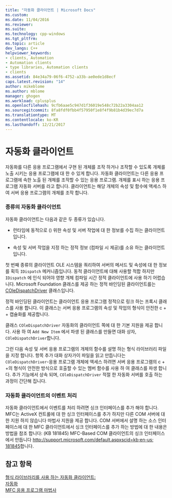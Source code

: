 ```yaml
---
title: "자동화 클라이언트 | Microsoft Docs"
ms.custom: 
ms.date: 11/04/2016
ms.reviewer: 
ms.suite: 
ms.technology: cpp-windows
ms.tgt_pltfrm: 
ms.topic: article
dev_langs: C++
helpviewer_keywords:
- clients, Automation
- Automation clients
- type libraries, Automation clients
- clients
ms.assetid: 84e34a79-06f6-4752-a33b-ae0ede1d8ecf
caps.latest.revision: "14"
author: mikeblome
ms.author: mblome
manager: ghogen
ms.workload: cplusplus
ms.openlocfilehash: 9cfb6aae5c947d1f36019e548c72b22a3304aa12
ms.sourcegitcommit: 8fa8fdf0fbb4f57950f1e8f4f9b81b4d39ec7d7a
ms.translationtype: MT
ms.contentlocale: ko-KR
ms.lasthandoff: 12/21/2017
---
```

# <a name="automation-clients"></a>자동화 클라이언트
자동화를 다른 응용 프로그램에서 구현 된 개체를 조작 하거나 조작할 수 있도록 개체를 노출 시키는 응용 프로그램에 대 한 수 있게 합니다. 자동화 클라이언트는 다른 응용 프로그램에 속한 노출 된 개체를 조작할 수 있는 응용 프로그램. 개체를 표시 하는 응용 프로그램 자동화 서버를 라고 합니다. 클라이언트는 해당 개체의 속성 및 함수에 액세스 하 여 서버 응용 프로그램의 개체를 조작 합니다.  
  
### <a name="types-of-automation-clients"></a>종류의 자동화 클라이언트  
 자동화 클라이언트는 다음과 같은 두 종류가 있습니다.  
  
-   런타임에 동적으로 () 위한 속성 및 서버 작업에 대 한 정보를 수집 하는 클라이언트입니다.  
  
-   속성 및 서버 작업을 지정 하는 정적 정보 (컴파일 시 제공)를 소유 하는 클라이언트입니다.  
  
 첫 번째 종류의 클라이언트 OLE 시스템을 쿼리하여 서버의 메서드 및 속성에 대 한 정보를 획득 `IDispatch` 메커니즘입니다. 동적 클라이언트에 대해 사용할 적합 하지만 `IDispatch` 에 인식 되어야 영향 개체 컴파일 시간 정적 클라이언트에 사용 하기 어렵습니다. Microsoft Foundation 클래스를 제공 하는 정적 바인딩된 클라이언트를는 [COleDispatchDriver](../mfc/reference/coledispatchdriver-class.md) 클래스입니다.  
  
 정적 바인딩된 클라이언트는 클라이언트 응용 프로그램 정적으로 링크 하는 프록시 클래스를 사용 합니다. 이 클래스는 서버 응용 프로그램의 속성 및 작업의 형식이 안전한 c + + 캡슐화를 제공합니다.  
  
 클래스 `COleDispatchDriver` 자동화의 클라이언트 쪽에 대 한 기본 지원을 제공 합니다. 사용 하 여 `Add New Item` 에서 파생 된 클래스를 만들면 대화 상자, `COleDispatchDriver`합니다.  
  
 그런 다음 속성 및 서버 응용 프로그램의 개체의 함수를 설명 하는 형식 라이브러리 파일을 지정 합니다. 항목 추가 대화 상자가이 파일을 읽고 만듭니다는 `COleDispatchDriver`-응용 프로그램 개체에 액세스 하려면 서버 응용 프로그램의 c + +의 형식이 안전한 방식으로 호출할 수 있는 멤버 함수를 사용 하 여 클래스를 파생 합니다. 추가 기능에서 상속 되며, `COleDispatchDriver` 적절 한 자동화 서버를 호출 하는 과정이 간단해 집니다.  
  
### <a name="handling-events-in-automation-clients"></a>자동화 클라이언트의 이벤트 처리  
 자동화 클라이언트에서 이벤트를 처리 하려면 싱크 인터페이스를 추가 해야 합니다. MFC는 ActiveX 컨트롤에 대 한 싱크 인터페이스를 추가 하지만 다른 COM 서버에 대 한 지원 하지 않습니다 마법사 지원을 제공 합니다. COM 서버에서 설명 하는 소스 인터페이스에 대 한 MFC 클라이언트에서 싱크 인터페이스를 추가 하는 방법에 대 한 내용은 방법을 참조 합니다: (KB 181845) MFC-Based COM 클라이언트의 싱크 인터페이스에서 만듭니다 [http://support.microsoft.com/default.aspxscid=kb;en-us; 181845](http://support.microsoft.com/default.aspxscid=kb;en-us;181845)합니다.  
  
## <a name="see-also"></a>참고 항목  
 [형식 라이브러리를 사용 하는 자동화 클라이언트:](../mfc/automation-clients-using-type-libraries.md)   
 [자동화](../mfc/automation.md)   
 [MFC 응용 프로그램 마법사](../mfc/reference/mfc-application-wizard.md)

